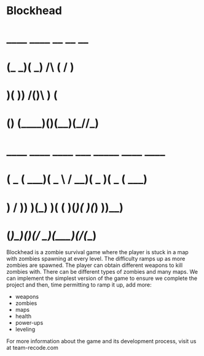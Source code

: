 # Blockhead

#     ____  ____    __    __  __                 
#    (_  _)( ___)  /__\  (  \/  )                
#      )(   )__)  /(__)\  )    (                 
#     (__) (____)(__)(__)(_/\/\_)                
#     ____  ____  ____    ___  _____  ____  ____ 
#    (  _ \( ___)(  _ \  / __)(  _  )(  _ \( ___)
#     )   / )__)  )(_) )( (__  )(_)(  )(_) ))__) 
#    (_)\_)(____)(____/  \___)(_____)(____/(____)


Blockhead is a zombie survival game where the player is stuck in a map with zombies spawning at every level. The difficulty ramps up as more zombies are spawned. The player can obtain different weapons to kill zombies with. There can be different types of zombies and many maps. We can implement the simplest version of the game to ensure we complete the project and then, time permitting to ramp it up, add more:

- weapons
- zombies
- maps
- health
- power-ups
- leveling 

For more information about the game and its development process, visit us at team-recode.com
